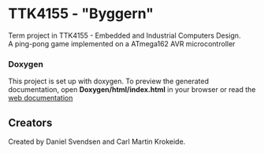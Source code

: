 # TTK4155 - "Byggern"
Term project in TTK4155 - Embedded and Industrial Computers Design.  
A ping-pong game implemented on a ATmega162 AVR microcontroller
### Doxygen
This project is set up with doxygen. To preview the generated documentation, open **Doxygen/html/index.html** in your browser or read the [web documentation](http://folk.ntnu.no/danieasv/ttk4155/html/files.html)


## Creators
Created by Daniel Svendsen and Carl Martin Krokeide. 
